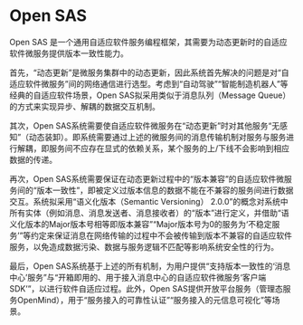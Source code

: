 # Open SAS

Open SAS 是一个通用自适应软件服务编程框架，其需要为动态更新时的自适应软件微服务提供版本一致性能力。

首先，“动态更新”是微服务集群中的动态更新，因此系统首先解决的问题是对“自适应软件微服务”间的网络通信进行选型。考虑到“自动驾驶”“智能制造机器人”等经典的自适应软件场景，Open SAS拟采用类似于消息队列（Message Queue）的方式来实现异步、解耦的数据交互机制。

其次，Open SAS系统需要使自适应软件微服务在“动态更新”时对其他服务“无感知”（动态装卸）。即系统需要通过上述的微服务间的消息传输机制对服务与服务进行解耦，即服务间不应存在显式的依赖关系，某个服务的上/下线不会影响到相应数据的传递。

再次，Open SAS系统需要保证在动态更新过程中的“版本兼容”的自适应软件微服务间的“版本一致性”，即被定义过版本信息的数据不能在不兼容的服务间进行数据交互。系统拟采用“语义化版本（Semantic Versioning） 2.0.0”的概念对系统中所有实体（例如消息、消息发送者、消息接收者）的“版本”进行定义，并借助“语义化版本的Major版本号相等即版本兼容”“Major版本号为0的服务为‘不稳定服务’”等约定来保证消息在网络传输的过程中不会被传输到版本不兼容的自适应软件服务，以免造成数据污染、数据与服务逻辑不匹配等影响系统安全性的行为。

最后，Open SAS系统基于上述的所有机制，为用户提供“支持版本一致性的‘消息中心’服务”与“开箱即用的、用于接入消息中心的自适应软件微服务‘客户端SDK’”，以进行软件自适应过程。此外，Open SAS提供开放平台服务（管理态服务OpenMind），用于“服务接入的可靠性认证”“服务接入的元信息可视化”等场景。
